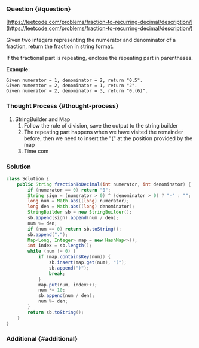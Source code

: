 ### Question {#question}

[https://leetcode.com/problems/fraction-to-recurring-decimal/description/](https://leetcode.com/problems/fraction-to-recurring-decimal/description/)

Given two integers representing the numerator and denominator of a fraction, return the fraction in string format.

If the fractional part is repeating, enclose the repeating part in parentheses.

**Example:**

```
Given numerator = 1, denominator = 2, return "0.5".
Given numerator = 2, denominator = 1, return "2".
Given numerator = 2, denominator = 3, return "0.(6)".
```

### Thought Process {#thought-process}

1. StringBuilder and Map
   1. Follow the rule of division, save the output to the string builder
   2. The repeating part happens when we have visited the remainder before, then we need to insert the "\(" at the position provided by the map
   3. Time com

### Solution

```java
class Solution {
    public String fractionToDecimal(int numerator, int denominator) {
        if (numerator == 0) return "0";
        String sign = (numerator > 0) ^ (denominator > 0) ? "-" : "";
        long num = Math.abs((long) numerator);
        long den = Math.abs((long) denominator);
        StringBuilder sb = new StringBuilder();
        sb.append(sign).append(num / den);
        num %= den;
        if (num == 0) return sb.toString();
        sb.append(".");
        Map<Long, Integer> map = new HashMap<>();
        int index = sb.length();
        while (num != 0) {
            if (map.containsKey(num)) {
                sb.insert(map.get(num), "(");
                sb.append(")");
                break;
            }
            map.put(num, index++);
            num *= 10;
            sb.append(num / den);
            num %= den;
        }
        return sb.toString();
    }
}
```

### Additional {#additional}



